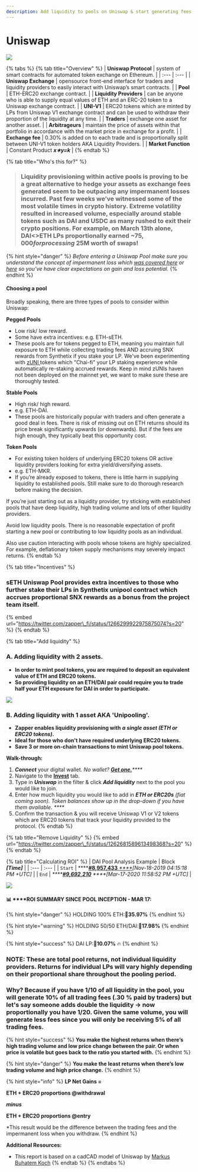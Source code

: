 ```yaml
---
description: Add liquidity to pools on Uniswap & start generating fees.
---
```


# Uniswap

![](../../.gitbook/assets/group-281.png)

{% tabs %}
{% tab title="Overview" %}
| **Uniswap Protocol** | system of smart contracts for automated token exchange on Ethereum. |
| :--- | :--- |
| **Uniswap Exchange** | opensource front-end interface for traders and liquidity providers to easily interact with Uniswap’s smart contracts. |
| **Pool** | ETH-ERC20 exchange contract. |
| **Liquidity Providers**  | can be anyone who is able to supply equal values of ETH and an ERC-20 token to a Uniswap exchange contract. |
| **UNI-V1** | ERC20 tokens which are minted by LPs from Uniswap V1 exchange contract and can be used to withdraw their proportion of the liquidity at any time. |
| **Traders** | exchange one asset for another asset. |
| **Arbitrageurs** | maintain the price of assets within that portfolio in accordance with the market price in exchange for a profit. |
| **Exchange fee** | 0.30% is added on to each trade and is proportionally split between UNI-V1 token holders AKA Liquidity Providers. |
| **Market Function** | Constant Product _**x∗y=k**_ |
{% endtab %}

{% tab title="Who\'s this for?" %}
> ### Liquidity provisioning within active pools is proving to be a great alternative to hedge your assets as exchange fees generated seem to be outpacing any impermanent losses incurred. Past few weeks we’ve witnessed some of the most volatile times in crypto history. Extreme volatility resulted in increased volume, especially around stable tokens such as DAI and USDC as many rushed to exit their crypto positions. For example, on March 13th alone, DAI&lt;&gt;ETH LPs proportionally earned ~$75,000 for processing ~$25M worth of swaps!

{% hint style="danger" %}
 _Before entering a Uniswap Pool make sure you understand the concept of impermanent loss which_ [_was covered here_](https://bankless.substack.com/p/how-to-make-money-on-uniswap) _or_ [_here_](https://medium.com/@pintail/uniswap-a-good-deal-for-liquidity-providers-104c0b6816f2) _so you’ve have clear expectations on gain and loss potential._
{% endhint %}

#### **Choosing a pool**

Broadly speaking, there are three types of pools to consider within Uniswap:

**Pegged Pools**

* Low risk/ low reward.
* Some have extra incentives: e.g. ETH-sETH.
* These pools are for tokens pegged to ETH, meaning you maintain full exposure to ETH while collecting trading fees AND accruing SNX rewards from Synthetix if you stake your LP. We've been experimenting with [zUNI ](https://defitutorials.substack.com/p/zuni-programmable-pooling-incentives)tokens which "Chai-fi" your LP staking experience while automatically re-staking accrued rewards. Keep in mind zUNIs haven not been deployed on the mainnet yet, we want to make sure these are thoroughly tested.

**Stable Pools**

* High risk/ high reward.
* e.g. ETH-DAI.
* These pools are historically popular with traders and often generate a good deal in fees. There is risk of missing out on ETH returns should its price break significantly upwards \(or downwards\). But if the fees are high enough, they typically beat this opportunity cost.

**Token Pools**

* For existing token holders of underlying ERC20 tokens OR active liquidity providers looking for extra yield/diversifying assets.
* e.g. ETH-MKR.
* If you’re already exposed to tokens, there is little harm in supplying liquidity to established pools. Still make sure to do thorough research before making the decision.

If you’re just starting out as a liquidity provider, try sticking with established pools that have deep liquidity, high trading volume and lots of other liquidity providers.

Avoid low liquidity pools. There is no reasonable expectation of profit starting a new pool or contributing to low liquidity pools as an individual.

Also use caution interacting with pools whose tokens are highly specialized. For example, deflationary token supply mechanisms may severely impact returns.
{% endtab %}

{% tab title="Incentives" %}
### sETH Uniswap Pool provides extra incentives to those who further stake their LPs in Synthetix unipool contract which accrues proportional SNX rewards as a bonus from the project team itself. 

{% embed url="https://twitter.com/zapper\_fi/status/1266299922975875074?s=20" %}
{% endtab %}

{% tab title="Add liquidity" %}
### **A. Adding liquidity with 2 assets.**

* **In order to mint pool tokens, you are required to deposit an equivalent value of ETH and ERC20 tokens.**
* **So providing liquidity on an ETH/DAI pair could require you to trade half your ETH exposure for DAI in order to participate.**

![](../../.gitbook/assets/unipool.png)

### **B. Adding liquidity with 1 asset AKA 'Unipooling'.**

* **Zapper enables liquidity provisioning with** _**a single asset \(ETH or ERC20 tokens\)**_**.**
* **Ideal for those who don't have required underlying ERC20 tokens.**
* **Save 3 or more on-chain transactions to mint Uniswap pool tokens.**

**Walk-through:**

1. _**Connect**_ your digital wallet. _No wallet?_ [_**Get one.**_](https://metamask.io/)_\*\*\*\*_
2. Navigate to the [**Invest**](https://www.zapper.fi/#/invest) tab.
3. Type in _**Uniswap**_ in the filter & click _**Add liquidity**_ next to the pool you would like to join.
4. Enter how much liquidity you would like to add in _**ETH or ERC20s** \(fiat coming soon\). Token balances show up in the drop-down if you have them available. ****_
5. Confirm the transaction & you will receive Uniswap V1 or V2 tokens which are ERC20 tokens that track your liquidity provided to the protocol.
{% endtab %}

{% tab title="Remove Liquidity" %}
{% embed url="https://twitter.com/zapper\_fi/status/1262681589613498368?s=20" %}
{% endtab %}

{% tab title="Calculating ROI" %}
| DAI Pool Analysis Example | Block _**\[Time\]**_ |
| :--- | :--- |
| `Start` | \*\*\*\*[**\#8,957,433** _****_](https://etherscan.io/tx/0x32d2b60e4b627d5b4d5e9c7369590b53f4512c8c0fccc4401b03c38df4ff4424)_\[Nov-18-2019 04:15:18 PM +UTC\]_ |
| `End` | _\*\*\*\*_[_**\#9,692,210**_](https://etherscan.io/block/9692210) _****\[_Mar-17-2020 11:58:52 PM +UTC_\]_ |

![](../../.gitbook/assets/3cusvt4nxs.gif)

#### 📊 ****ROI SUMMARY SINCE POOL INCEPTION - MAR 17:

{% hint style="danger" %}
HOLDING 100% ETH:🔻**35.97%**
{% endhint %}

{% hint style="warning" %}
HOLDING 50/50 ETH/DAI:🔻**17.98%**
{% endhint %}

{% hint style="success" %}
 DAI LP:🔻**10.07%** 🔥 
{% endhint %}

### NOTE: These are total pool returns, not individual liquidity providers. Returns for individual LPs will vary highly depending on their proportional share throughout the pooling period. 

### Why? Because if you have 1/10 of all liquidity in the pool, you will generate 10% of all trading fees \(.30 % paid by traders\) but let's say someone adds double the liquidity -&gt; now proportionally you have 1/20. Given the same volume, you will generate less fees since you will only be receiving 5% of all trading fees.

{% hint style="success" %}
**You make the highest returns when there’s high trading volume and low price change between the pair. Or when price is volatile but goes back to the ratio you started with.**
{% endhint %}

{% hint style="danger" %}
**You make the least returns when there’s low trading volume and high price change.**
{% endhint %}

{% hint style="info" %}
**LP Net Gains =** 

**ETH + ERC20 proportions @withdrawal**

_**minus**_

**ETH + ERC20 proportions @entry**

\*This result would be the difference between the trading fees and the impermanent loss when you withdraw.
{% endhint %}

**Additional Resources:**

* This report is based on a cadCAD model of Uniswap by [Markus Buhatem Koch](https://community.cadcad.org/t/modeling-uniswap-in-cadcad/35)
{% endtab %}
{% endtabs %}

